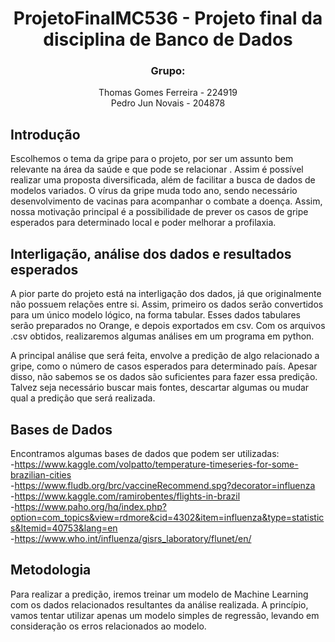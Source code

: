 <div align="center"><h1> ProjetoFinalMC536 - Projeto final da disciplina de Banco de Dados </h1></div>
<div align="center"><h3> Grupo: </h3></div>
<div align="center"> Thomas Gomes Ferreira - 224919 </div>
<div align="center"> Pedro Jun Novais - 204878 </div>

## Introdução
Escolhemos o tema da gripe para o projeto, por ser um assunto bem relevante na área da saúde
e que pode se relacionar . Assim é possível realizar uma proposta diversificada, além de facilitar
a busca de dados de modelos variados. O vírus da gripe muda todo ano, sendo necessário desenvolvimento
de vacinas para acompanhar o combate a doença. Assim, nossa motivação principal é a possibilidade de
prever os casos de gripe esperados para determinado local e poder melhorar a profilaxia.

## Interligação, análise dos dados e resultados esperados
A pior parte do projeto está na interligação dos dados, já que originalmente não possuem
relações entre si. Assim, primeiro os dados serão convertidos para um único modelo lógico, 
na forma tabular. Esses dados tabulares serão preparados no Orange, e depois exportados
em csv. Com os arquivos .csv obtidos, realizaremos algumas análises em um programa em python.

A principal análise que será feita, envolve a predição de algo relacionado a gripe, como o número
de casos esperados para determinado país. Apesar disso, não sabemos se os dados são suficientes
para fazer essa predição. Talvez seja necessário buscar mais fontes, descartar algumas ou 
mudar qual a predição que será realizada. 

## Bases de Dados
Encontramos algumas bases de dados que podem ser utilizadas: </br>
-https://www.kaggle.com/volpatto/temperature-timeseries-for-some-brazilian-cities</br>
-https://www.fludb.org/brc/vaccineRecommend.spg?decorator=influenza</br>
-https://www.kaggle.com/ramirobentes/flights-in-brazil</br>
-https://www.paho.org/hq/index.php?option=com_topics&view=rdmore&cid=4302&item=influenza&type=statistics&Itemid=40753&lang=en</br>
-https://www.who.int/influenza/gisrs_laboratory/flunet/en/</br>

## Metodologia
Para realizar a predição, iremos treinar um modelo de Machine Learning com os dados relacionados resultantes da análise realizada. A princípio, vamos tentar utilizar apenas um modelo simples de regressão, levando em consideração os erros relacionados ao modelo.

